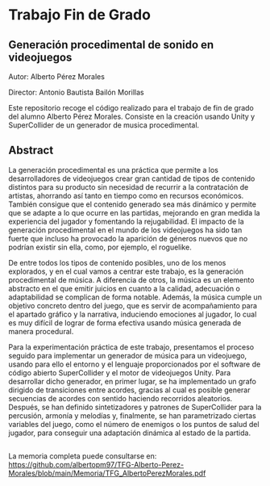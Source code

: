 # Trabajo Fin de Grado 
## Generación procedimental de sonido en videojuegos
Autor: Alberto Pérez Morales

Director: Antonio Bautista Bailón Morillas

Este repositorio recoge el código realizado para el trabajo de fin de grado del alumno Alberto Pérez Morales. Consiste en la creación usando Unity y SuperCollider de un generador de musica procedimental.

## Abstract
La generación procedimental es una práctica que permite a los desarrolladores de videojuegos crear gran cantidad de tipos de contenido distintos para su producto sin necesidad de recurrir a la contratación de artistas, ahorrando así tanto en tiempo como en recursos económicos. También consigue que el contenido generado sea más dinámico y permite que se adapte a lo que ocurre en las partidas, mejorando en gran medida la experiencia del jugador y fomentando la rejugabilidad. El impacto de la generación procedimental en el mundo de los videojuegos ha sido tan fuerte que incluso ha provocado la aparición de géneros nuevos que no podrían existir sin ella, como, por ejemplo, el roguelike.

De entre todos los tipos de contenido posibles, uno de los menos explorados, y en el cual vamos a centrar este trabajo, es la generación procedimental de música. A diferencia de otros, la música es un elemento abstracto en el que emitir juicios en cuanto a la calidad, adecuación o adaptabilidad se complican de forma notable. Además, la música cumple un objetivo concreto dentro del juego, que es servir de acompañamiento para el apartado gráfico y la narrativa, induciendo emociones al jugador, lo cual es muy difícil de lograr de forma efectiva usando música generada de manera procedural.

Para la experimentación práctica de este trabajo, presentamos el proceso seguido para implementar un generador de música para un videojuego, usando para ello el entorno y el lenguaje proporcionados por el software de código abierto SuperCollider y el motor de videojuegos Unity. Para desarrollar dicho generador, en primer lugar, se ha implementado un grafo dirigido de transiciones entre acordes, gracias al cual es posible generar secuencias de acordes con sentido haciendo recorridos aleatorios. Después, se han definido sintetizadores y patrones de SuperCollider para la percusión, armonía y melodías y, finalmente, se han parametrizado ciertas variables del juego, como el número de enemigos o los puntos de salud del jugador, para conseguir una adaptación dinámica al estado de la partida.

##
La memoria completa puede consultarse en: https://github.com/albertopm97/TFG-Alberto-Perez-Morales/blob/main/Memoria/TFG_AlbertoPerezMorales.pdf



